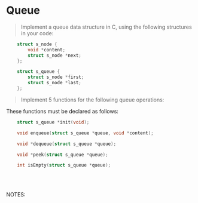 # Queue

> Implement a queue data structure in C, using the following structures in your
code:
``` c
	struct s_node {
		void *content;
		struct s_node *next;
	};

	struct s_queue {
		struct s_node *first;
		struct s_node *last;
	};
```

> Implement 5 functions for the following queue operations:

These functions must be declared as follows:

``` c
	struct s_queue *init(void);

	void enqueue(struct s_queue *queue, void *content);

	void *dequeue(struct s_queue *queue);

	void *peek(struct s_queue *queue);

	int isEmpty(struct s_queue *queue);
```


<br>

<br>

NOTES:  